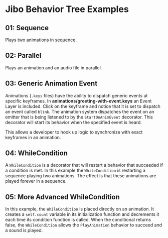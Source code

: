 # Jibo Behavior Tree Examples

## 01: Sequence

Plays two animations in sequence.

## 02: Parallel

Plays an animation and an audio file in parallel.

## 03: Generic Animation Event

Animations (`.keys` files) have the ability to dispatch generic events at specific keyframes. In **animations/greeting-with-event.keys** an Event Layer is included. Click on the keyframe and notice that it is set to dispatch an event called `blink`. The animation system dispatches the event on an emitter that is being listened to by the `StartOnAnimEvent` decorator. This decorator will start its behavior when the specified event is heard.

This allows a developer to hook up logic to synchronize with exact keyframes in an animation.

## 04: WhileCondition

A `WhileCondition` is a decorator that will restart a behavior that succeeded if a condition is met. In this example the `WhileCondition` is restarting a sequence playing two animations. The effect is that these animations are played forever in a sequence.

## 05: More Advanced WhileCondition

In this example, the `WhileCondition` is placed directly on an animation. It creates a `self.count` variable in its initialization function and decrements it each time its condition function is called. When the conditional returns false, the `WhileCondition` allows the `PlayAnimation` behavior to succeed and a sound is played.
